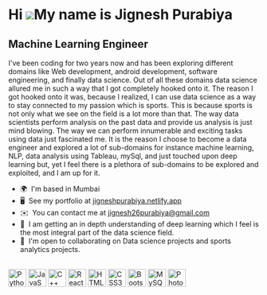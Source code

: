 Hi ![](https://user-images.githubusercontent.com/18350557/176309783-0785949b-9127-417c-8b55-ab5a4333674e.gif)My name is Jignesh Purabiya
========================================================================================================================================

Machine Learning Engineer
-------------

I've been coding for two years now and has been exploring different domains like Web development, android development, software engineering, and finally data science. Out of all these domains data science allured me in such a way that I got completely hooked onto it. The reason I got hooked onto it was, because I realized, I can use data science as a way to stay connected to my passion which is sports. This is because sports is not only what we see on the field is a lot more than that. The way data scientists perform analysis on the past data and provide us analysis is just mind blowing. The way we can perform innumerable and exciting tasks using data just fascinated me. It is the reason I choose to become a data engineer and explored a lot of sub-domains for instance machine learning, NLP, data analysis using Tableau, mySql, and just touched upon deep learning but, yet I feel there is a plethora of sub-domains to be explored and exploited, and I am up for it.

*   🌍  I'm based in Mumbai
*   🖥️  See my portfolio at [jigneshpurabiya.netlify.app](http://jigneshpurabiya.netlify.app/)
*   ✉️  You can contact me at [jignesh26purabiya@gmail.com](mailto:jignesh26purabiya@gmail.com)
*   🧠  I am getting an in depth understanding of deep learning which I feel is the most integral part of the data science field.
*   🤝  I'm open to collaborating on Data science projects and sports analytics projects.<a href="https://www.github.com/JigneshPurabiya26" target="_blank" rel="noreferrer"><br><br></a>
<p align="left">
<a href="https://www.python.org/" target="_blank" rel="noreferrer"><img src="https://raw.githubusercontent.com/danielcranney/readme-generator/main/public/icons/skills/python-colored.svg" width="36" height="36" alt="Python" /></a>
<a href="https://developer.mozilla.org/en-US/docs/Web/JavaScript" target="_blank" rel="noreferrer"><img src="https://raw.githubusercontent.com/danielcranney/readme-generator/main/public/icons/skills/javascript-colored.svg" width="36" height="36" alt="JavaScript" /></a>
<a href="https://docs.microsoft.com/en-us/cpp/?view=msvc-170" target="_blank" rel="noreferrer"><img src="https://raw.githubusercontent.com/danielcranney/readme-generator/main/public/icons/skills/cplusplus-colored.svg" width="36" height="36" alt="C++" /></a>
<a href="https://reactjs.org/" target="_blank" rel="noreferrer"><img src="https://raw.githubusercontent.com/danielcranney/readme-generator/main/public/icons/skills/react-colored.svg" width="36" height="36" alt="React" /></a>
<a href="https://developer.mozilla.org/en-US/docs/Glossary/HTML5" target="_blank" rel="noreferrer"><img src="https://raw.githubusercontent.com/danielcranney/readme-generator/main/public/icons/skills/html5-colored.svg" width="36" height="36" alt="HTML5" /></a>
<a href="https://www.w3.org/TR/CSS/#css" target="_blank" rel="noreferrer"><img src="https://raw.githubusercontent.com/danielcranney/readme-generator/main/public/icons/skills/css3-colored.svg" width="36" height="36" alt="CSS3" /></a>
<a href="https://getbootstrap.com/" target="_blank" rel="noreferrer"><img src="https://raw.githubusercontent.com/danielcranney/readme-generator/main/public/icons/skills/bootstrap-colored.svg" width="36" height="36" alt="Bootstrap" /></a>
<a href="https://www.mysql.com/" target="_blank" rel="noreferrer"><img src="https://raw.githubusercontent.com/danielcranney/readme-generator/main/public/icons/skills/mysql-colored.svg" width="36" height="36" alt="MySQL" /></a>
<a href="https://www.adobe.com/uk/products/photoshop.html" target="_blank" rel="noreferrer"><img src="https://raw.githubusercontent.com/danielcranney/readme-generator/main/public/icons/skills/photoshop-colored.svg" width="36" height="36" alt="Photoshop" /></a>
</p>
